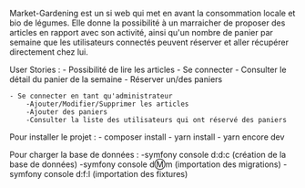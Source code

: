 Market-Gardening est un si web qui met en avant la consommation locale et bio de légumes. Elle donne la possibilité à un marraicher de proposer des articles en rapport avec son activité, ainsi qu'un nombre de panier par semaine que les utilisateurs connectés peuvent réserver et aller récupérer directement chez lui.

User Stories : 
    - Possibilité de lire les articles
    - Se connecter
    - Consulter le détail du panier de la semaine 
    - Réserver un/des paniers

    - Se connecter en tant qu'administrateur 
        -Ajouter/Modifier/Supprimer les articles
        -Ajouter des paniers
        -Consulter la liste des utilisateurs qui ont réservé des paniers
        
 Pour installer le projet :
    - composer install
    - yarn install
    - yarn encore dev
    
Pour charger la base de données :
    -symfony console d:d:c (création de la base de données)
    -symfony console d:m:m (importation des migrations)
    -symfony console d:f:l (importation des fixtures)
    
